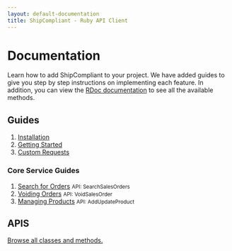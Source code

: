 ```yaml
---
layout: default-documentation
title: ShipCompliant - Ruby API Client
---
```


# Documentation

Learn how to add ShipCompliant to your project. We have added guides to give you
step by step instructions on implementing each feature. In addition, you can
view the [RDoc documentation][rdoc] to see all the available methods.

## Guides

1. [Installation](./installation.html)
2. [Getting Started](./getting-started.html)
3. [Custom Requests](./custom-requests.html)

### Core Service Guides

1. [Search for Orders](./search_sales_orders.html) <small>API:
   SearchSalesOrders</small>
2. [Voiding Orders](./void_sales_order.html) <small>API: VoidSalesOrder</small>
3. [Managing Products](./add_update_product.html) <small>API:
   AddUpdateProduct</small>

## APIS
[Browse all classes and methods.][rdoc]

[rdoc]: ../rdoc
